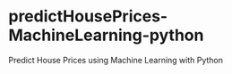# predictHousePrices-MachineLearning-python
Predict House Prices using Machine Learning with Python
